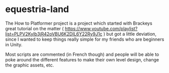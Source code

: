 # equestria-land

The How to Platformer project is a project which started with Brackeys great tutorial on the matter ( https://www.youtube.com/playlist?list=PLPV2KyIb3jR42oVBU6K2DIL6Y22Ry9J1c ) but got a little deviation, since I wanted to keep things really simple for my friends who are beginners in Unity. 

Most scripts are commented (in French though) and people will be able to poke around the different features to make their own level design, change the graphic assets, etc.
